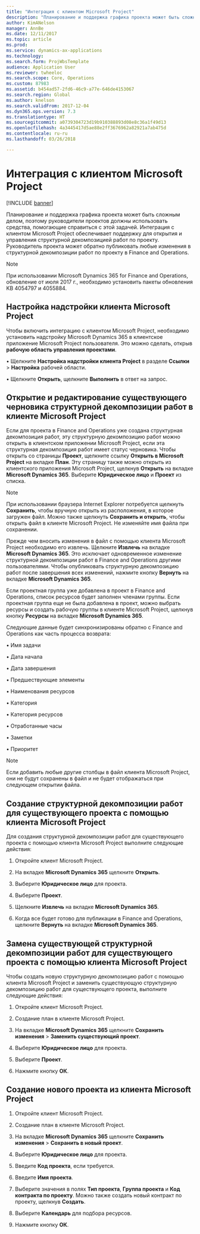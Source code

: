 ```yaml
---
title: "Интеграция с клиентом Microsoft Project"
description: "Планирование и поддержка графика проекта может быть сложным делом, поэтому руководители проектов должны использовать средства, помогающие справиться с этой задачей. Интеграция с клиентом Microsoft Project обеспечивает поддержку для открытия и управления структурной декомпозицией работ по проекту."
author: KimANelson
manager: AnnBe
ms.date: 12/11/2017
ms.topic: article
ms.prod: 
ms.service: dynamics-ax-applications
ms.technology: 
ms.search.form: ProjWbsTemplate
audience: Application User
ms.reviewer: twheeloc
ms.search.scope: Core, Operations
ms.custom: 87983
ms.assetid: b454ad57-2fd6-46c9-a77e-646de4153067
ms.search.region: Global
ms.author: knelson
ms.search.validFrom: 2017-12-04
ms.dyn365.ops.version: 7.3
ms.translationtype: HT
ms.sourcegitcommit: a0739304723d19b910388893d08e8c36a1f49d13
ms.openlocfilehash: 4a3445417d5ae88e2ff3676962a82921a7ab475d
ms.contentlocale: ru-ru
ms.lasthandoff: 03/26/2018

---
```


# <a name="microsoft-project-client-integration"></a>Интеграция с клиентом Microsoft Project

[!INCLUDE [banner](../includes/banner.md)]

Планирование и поддержка графика проекта может быть сложным делом, поэтому руководители проектов должны использовать средства, помогающие справиться с этой задачей. Интеграция с клиентом Microsoft Project обеспечивает поддержку для открытия и управления структурной декомпозицией работ по проекту. Руководитель проекта может обратно публиковать любые изменения в структурной декомпозиции работ по проекту в Finance and Operations.

> [!NOTE]
> При использовании Microsoft Dynamics 365 for Finance and Operations, обновление от июля 2017 г., необходимо установить пакеты обновления KB 4054797 и 4055884.

## <a name="configure-the-microsoft-project-client-add-in"></a>Настройка надстройки клиента Microsoft Project
Чтобы включить интеграцию с клиентом Microsoft Project, необходимо установить надстройку Microsoft Dynamics 365 в клиентское приложение Microsoft Project пользователя. Это можно сделать, открыв **рабочую область управления проектами**.

• Щелкните **Настройка надстройки клиента Project** в разделе **Ссылки** > **Настройка** рабочей области.

• Щелкните **Открыть**, щелкните **Выполнить** в ответ на запрос.

## <a name="open-and-edit-an-existing-draft-work-breakdown-structure-in-microsoft-project-client"></a>Открытие и редактирование существующего черновика структурной декомпозиции работ в клиенте Microsoft Project
Если для проекта в Finance and Operations уже создана структурная декомпозиция работ, эту структурную декомпозицию работ можно открыть в клиентском приложении Microsoft Project, если эта структурная декомпозиция работ имеет статус черновика. Чтобы открыть со страницы **Проект**, щелкните ссылку **Открыть в Microsoft Project** на вкладке **План**. Эту страницу также можно открыть из клиентского приложения Microsoft Project, щелкнув **Открыть** на вкладке **Microsoft Dynamics 365**. Выберите **Юридическое лицо** и **Проект** из списка.

> [!NOTE]
> При использовании браузера Internet Explorer потребуется щелкнуть **Сохранить**, чтобы вручную открыть из расположения, в которое загружен файл. Можно также щелкнуть **Сохранить и открыть**, чтобы открыть файл в клиенте Microsoft Project. Не изменяйте имя файла при сохранении.

Прежде чем вносить изменения в файл с помощью клиента Microsoft Project необходимо его извлечь. Щелкните **Извлечь** на вкладке **Microsoft Dynamics 365**. Это исключает одновременное изменение структурной декомпозиции работ в Finance and Operations другими пользователями. Чтобы опубликовать структурную декомпозицию работ после завершения всех изменений, нажмите кнопку **Вернуть** на вкладке **Microsoft Dynamics 365**.

Если проектная группа уже добавлена в проект в Finance and Operations, список ресурсов будет заполнен членами группы. Если проектная группа еще не была добавлена в проект, можно выбрать ресурсы и создать рабочую группы в клиенте Microsoft Project, щелкнув кнопку **Ресурсы** на вкладке **Microsoft Dynamics 365**. 

Следующие данные будет синхронизированы обратно с Finance and Operations как часть процесса возврата:

• Имя задачи

• Дата начала

• Дата завершения

• Предшествующие элементы

• Наименования ресурсов

• Категория

• Категория ресурсов

• Отработанные часы

• Заметки

• Приоритет

> [!NOTE]
> Если добавить любые другие столбцы в файл клиента Microsoft Project, они не будут сохранены в файл и не будет отображаться при следующем открытии файла.

## <a name="create-the-work-breakdown-structure-for-an-existing-project-using-microsoft-project-client"></a>Создание структурной декомпозиции работ для существующего проекта с помощью клиента Microsoft Project
Для создания структурной декомпозиции работ для существующего проекта с помощью клиента Microsoft Project выполните следующие действия:


1.  Откройте клиент Microsoft Project.

2.  На вкладке **Microsoft Dynamics 365** щелкните **Открыть**.

3.  Выберите **Юридическое лицо** для проекта.

4.  Выберите **Проект**.

5.  Щелкните **Извлечь** на вкладке **Microsoft Dynamics 365**.

6.  Когда все будет готово для публикации в Finance and Operations, щелкните **Вернуть** на вкладке **Microsoft Dynamics 365**.

## <a name="replace-the-existing-work-breakdown-structure-for-an-existing-project-using-microsoft-project-client"></a>Замена существующей структурной декомпозиции работ для существующего проекта с помощью клиента Microsoft Project
Чтобы создать новую структурную декомпозицию работ с помощью клиента Microsoft Project и заменить существующую структурную декомпозицию работ для существующего проекта, выполните следующие действия:

1.  Откройте клиент Microsoft Project.

2.  Создание план в клиенте Microsoft Project.

3.  На вкладке **Microsoft Dynamics 365** щелкните **Сохранить изменения** > **Заменить существующий проект**.

4.  Выберите **Юридическое лицо** для проекта.

5.  Выберите **Проект**.

6.  Нажмите кнопку **ОК**.

## <a name="create-a-new-project-from-within-microsoft-project-client"></a>Создание нового проекта из клиента Microsoft Project


1.  Откройте клиент Microsoft Project.

2.  Создание план в клиенте Microsoft Project.

3.  На вкладке **Microsoft Dynamics 365** щелкните **Сохранить изменения** > **Сохранить в новый проект**.

4.  Выберите **Юридическое лицо** для проекта.

5.  Введите **Код проекта**, если требуется.

6.  Введите **Имя проекта**.

7.  Выберите значения в полях **Тип проекта**, **Группа проекта** и **Код контракта по проекту**. Можно также создать новый контракт по проекту, щелкнув **Создать**.

8.  Выберите **Календарь** для подбора ресурсов.

11. Нажмите кнопку **ОК**.

